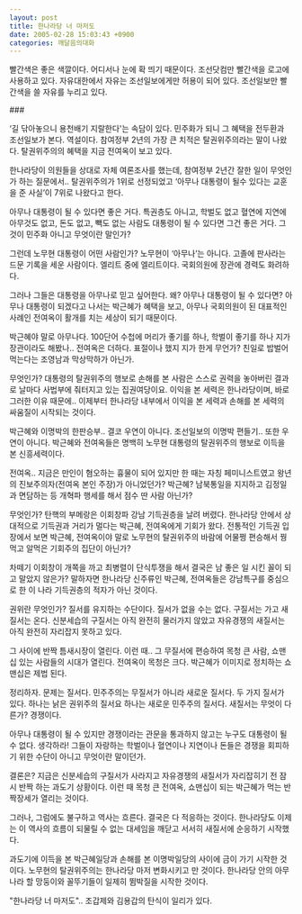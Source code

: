 ```yaml
---
layout: post
title: 한나라당 너 마저도
date: 2005-02-28 15:03:43 +0900
categories: 깨달음의대화
---
```

빨간색은 좋은 색깔이다. 어디서나 눈에 확 띄기 때문이다. 조선닷컴만 빨간색을 로고에 사용하고 있다. 자유대한에서 자유는 조선일보에게만 허용이 되어 있다. 조선일보만 빨간색을 쓸 자유를 누리고 있다.    
  
\###    
  
‘길 닦아놓으니 용천배기 지랄한다'는 속담이 있다. 민주화가 되니 그 혜택을 전두환과 조선일보가 본다. 역설이다. 참여정부 2년의 가장 큰 치적은 탈권위주의라는 말이 나왔다. 탈권위주의의 혜택을 지금 전여옥이 보고 있다.    
  
한나라당이 의원들을 상대로 자체 여론조사를 했는데, 참여정부 2년간 잘한 일이 무엇인가 하는 질문에서.. 탈권위주의가 1위로 선정되었고 ‘아무나 대통령이 될수 있다는 교훈을 준 사실’이 7위로 나왔다고 한다.    
  
아무나 대통령이 될 수 있다면 좋은 거다. 특권층도 아니고, 학벌도 없고 혈연에 지연에 아무것도 없고, 돈도 없고, 빽도 없는 사람도 대통령이 될 수 있다면 그건 좋은 거다. 그것이 민주화 아니고 무엇이란 말인가?    
  
그런데 노무현 대통령이 어떤 사람인가? 노무현이 ‘아무나’는 아니다. 고졸에 판사라는 드문 기록을 세운 사람이다. 엘리트 중에 엘리트이다. 국회의원에 장관에 경력도 화려하다.    
  
그러나 그들은 대통령을 아무나로 믿고 싶어한다. 왜? 아무나 대통령이 될 수 있다면? 아무나 대통령이 되겠다고 나서는 박근혜가 혜택을 보고, 아무나 국회의원이 된 대표적인 사례인 전여옥이 활개를 치는 세상이 되기 때문이다.    
  
박근혜야 말로 아무나다. 100단어 수첩에 머리가 좋기를 하나, 학벌이 좋기를 하나 지가 장관이라도 해봤나.. 전여옥은 더하다. 표절이나 했지 지가 한게 무언가? 친일로 밥벌어 먹는다는 조영남과 막상막하가 아닌가. 
  
  
무엇인가? 대통령의 탈권위주의 행보로 손해를 본 사람은 스스로 권력을 놓아버린 결과로 날마다 사법부에 줘터지고 있는 집권여당이요. 이익을 본 세력은 한나라당이며, 바로 그러한 이유 때문에.. 이제부터 한나라당 내부에서 이익을 본 세력과 손해를 본 세력의 싸움질이 시작되는 것이다.    
  
박근혜와 이명박의 한판승부.. 결코 우연이 아니다. 조선일보의 이명박 편들기.. 또한 우연이 아니다. 박근혜와 전여옥들은 명백히 노무현 대통령의 탈권위주의 행보로 이득을 본 신흥세력이다.    
  
전여옥.. 지금은 만인이 혐오하는 흉물이 되어 있지만 한 때는 자칭 페미니스트였고 왕년의 진보주의자(전여옥 본인 주장)가 아니었던가? 박근혜? 남북통일을 지지하고 김정일과 면담하는 등 개혁파 행세를 해서 점수 딴 사람 아닌가?    
  
무엇인가? 탄핵의 부메랑은 이회창파 강남 기득권층을 날려 버렸다. 한나라당 안에서 상대적으로 기득권과 거리가 멀다는 박근혜, 전여옥에게 기회가 왔다. 전통적인 기득권 입장에서 보면 박근혜, 전여옥이야 말로 노무현의 탈권위주의 바람에 어물쩡 편승해서 꿩 먹고 알먹은 기회주의 집단이 아닌가?    
  
차떼기 이회창이 개쪽을 까고 최병렬이 단식투쟁을 해서 결국은 남 좋은 일 시킨 꼴이 되고 말았지 않은가? 말하자면 한나라당 신주류인 박근혜, 전여옥들은 강남특구를 중심으로 한 이 나라 기득권층의 적자가 아닌 것이다.    
  
권위란 무엇인가? 질서를 유지하는 수단이다. 질서가 없을 수는 없다. 구질서는 가고 새질서는 온다. 신분세습의 구질서는 아직 완전히 물러가지 않았고 자유경쟁의 새질서는 아직 완전히 자리잡지 못하고 있다.    
  
그 사이에 반짝 틈새시장이 열린다. 이런 때.. 그 무질서에 편승하여 목청 큰 사람, 쇼맨십 있는 사람들의 시대가 열린다. 전여옥이 목청은 크다. 박근혜가 이미지로 정치하는 쇼맨십은 제법 된다.    
  
정리하자. 문제는 질서다. 민주주의는 무질서가 아니라 새로운 질서다. 두 가지 질서가 있다. 하나는 낡은 권위주의 질서요 하나는 새로운 민주주의 질서다. 새질서는 무엇이 다른가? 경쟁이다.    
  
아무나 대통령이 될 수 있지만 경쟁이라는 관문을 통과하지 않고는 누구도 대통령이 될 수 없다. 생각하라! 그들이 자랑하는 학벌이나 혈연이나 지연이나 돈들은 경쟁을 회피하기 위한 수단이 아니고 무엇이란 말이던가.    
  
결론은? 지금은 신분세습의 구질서가 사라지고 자유경쟁의 새질서가 자리잡히기 전 잠시 반짝 하는 과도기 상황이다. 이런 때 목청 큰 전여옥, 쇼맨십이 되는 박근혜가 먹는 반짝장세가 열리는 것이다.    
  
그러나, 그럼에도 불구하고 역사는 흐른다. 결국은 다 적응하는 것이다. 한나라당도 이제는 이 역사의 흐름이 되물릴 수 없는 대세임을 깨닫고 서서히 새질서에 순응하기 시작했다.    
  
과도기에 이득을 본 박근혜일당과 손해를 본 이명박일당의 사이에 금이 가기 시작한 것이다. 노무현의 탈권위주의는 한나라당 마저 변화시키고 만 것이다. 한나라당 안의 아무나라 할 망둥이와 꼴뚜기들이 일제히 뜀박질을 시작한 것이다.    
  
"한나라당 너 마저도".. 조갑제와 김용갑의 탄식이 일리가 있다.